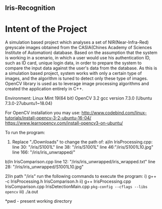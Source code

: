## Iris-Recognition

# Intent of the Project
A simulation based project which analyses a set of NIR(Near-Infra-Red) greyscale images obtained from the CASIA(Chines Academy of Sciences Institute of Automation) database. Based on the assumption that the system is working in a scenario, in which a user would use his authentication ID, such as ID card, unique login data, in order to prepare the system to compare the input data against the user's data from the database. 
As this is a simulation based project, system works with only a certain type of images, and the algorithm is tuned to detect only these type of images. OpenCV library is used as to leverage image processing algorithms and created the application entirely in C++.

Environment:
Linux Mint 19(64 bit)
OpenCV 3.2
gcc version 7.3.0 (Ubuntu 7.3.0-27ubuntu1~18.04)

For OpenCV installation you may use:
http://www.codebind.com/linux-tutorials/install-opencv-3-2-ubuntu-16-04/
https://www.learnopencv.com/install-opencv3-on-ubuntu/

To run the program:
1) Replace "./Downloads" to change the path of:
a)In IrisProcessing.cpp: 
line 30: "<pwd>/iris/S1001L"
line 38: "<pwd>/iris/S1001L"
line 46:"<pwd>/iris/S1001L10.jpg"
line 166: "<pwd>/iris/iris_unwrapped/"

b)In IrisComparison.cpp
line 12: "<pwd>/iris/iris_unwrapped/iris_wrapped.txt"
line 28: "<pwd>/iris/iris_unwrapped/S1001L10.jpg"

2)In path "<pwd>/iris" run the following commands to execute the program:
i) g++ -c IrisProcessing.h IrisComparison.h
ii) g++ IrisProcessing.cpp IrisComparison.cpp IrisDetectionMain.cpp `pkg-config --cflags --libs opencv`
iii) ./a.out

*pwd - present working directory
